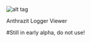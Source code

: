 ![alt tag](http://i.imgur.com/GMcpCQE.png)

Anthrazit Logger Viewer 

#Still in early alpha, do not use!
